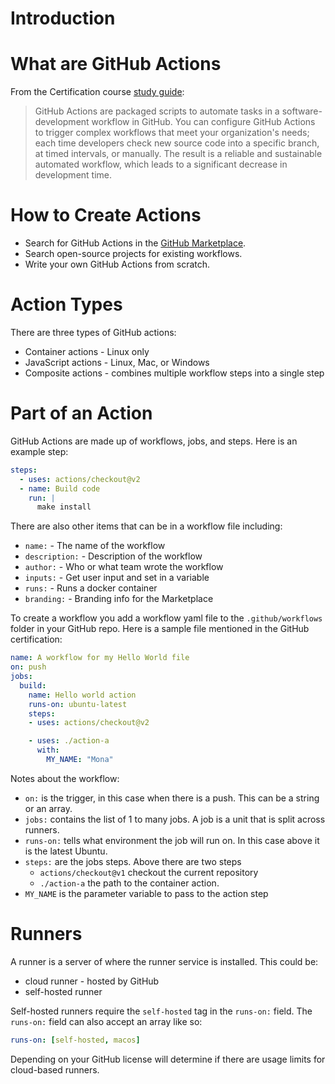 # Introduction

# What are GitHub Actions

From the Certification course [study guide](https://learn.microsoft.com/en-us/training/modules/github-actions-automate-tasks/2-github-actions-automate-development-tasks):

>GitHub Actions are packaged scripts to automate tasks in a software-development workflow in GitHub. You can configure GitHub Actions to trigger complex workflows that meet your organization's needs; each time developers check new source code into a specific branch, at timed intervals, or manually. The result is a reliable and sustainable automated workflow, which leads to a significant decrease in development time.

# How to Create Actions

- Search for GitHub Actions in the [GitHub Marketplace](https://github.com/marketplace?type=).
- Search open-source projects for existing workflows.
- Write your own GitHub Actions from scratch.

# Action Types

There are three types of GitHub actions:

- Container actions - Linux only
- JavaScript actions - Linux, Mac, or Windows
- Composite actions - combines multiple workflow steps into a single step

# Part of an Action

GitHub Actions are made up of workflows, jobs, and steps. Here is an example step:

```yaml
steps:
  - uses: actions/checkout@v2
  - name: Build code
    run: |
      make install
```

There are also other items that can be in a workflow file including:

- `name:` - The name of the workflow
- `description:` - Description of the workflow
- `author:` - Who or what team wrote the workflow
- `inputs:` - Get user input and set in a variable
- `runs:` - Runs a docker container
- `branding:` - Branding info for the Marketplace

To create a workflow you add a workflow yaml file to the `.github/workflows` folder in your GitHub repo. Here is a sample file mentioned in the GitHub certification:

```yaml
name: A workflow for my Hello World file
on: push
jobs:
  build:
    name: Hello world action
    runs-on: ubuntu-latest
    steps:
    - uses: actions/checkout@v2

    - uses: ./action-a
      with:
        MY_NAME: "Mona"
```

Notes about the workflow:

- `on:` is the trigger, in this case when there is a push. This can be a string or an array.
- `jobs:` contains the list of 1 to many jobs. A job is a unit that is split across runners.
- `runs-on:` tells what environment the job will run on. In this case above it is the latest Ubuntu.
- `steps:` are the jobs steps. Above there are two steps
  - `actions/checkout@v1` checkout the current repository
  - `./action-a` the path to the container action.
- `MY_NAME` is the parameter variable to pass to the action step

# Runners

A runner is a server of where the runner service is installed. This could be:

- cloud runner - hosted by GitHub
- self-hosted runner

Self-hosted runners require the `self-hosted` tag in the `runs-on:` field. The `runs-on:` field can also accept an array like so:

```yaml
runs-on: [self-hosted, macos]
```

Depending on your GitHub license will determine if there are usage limits for cloud-based runners.